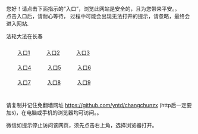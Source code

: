 您好！请点击下面指示的“入口”，浏览此网站是安全的，且为您带来平安。。 <br/>
点击入口后，请耐心等待， 过程中可能会出现无法打开的提示，请忽略，最终会进入网站. </br>

法轮大法在长春<br/>
<div style="padding:10px"><a style="margin:20px" target="_blank" href="https://d13vykfcf00lsh.cloudfront.net/2Qpsp?mrvufe" id="ccLink1" rel="nofollow">入口1</a> <a target="_blank" style="margin:20px" href="https://d3b47ztgg683aj.cloudfront.net/2Qpsp?boxzjcq" id="ccLink2" rel="nofollow">入口2</a> <a style="margin:20px" target="_blank" href="https://d2xx4kwzg9s15.cloudfront.net/2Qpsp?vutlyor" id="ccLink3" rel="nofollow">入口3</a></div>

<div style="padding:10px" ><a style="margin:20px" target="_blank" href="https://d13vykfcf00lsh.cloudfront.net/2Qpsp?mrvufe" id="ccLink4" rel="nofollow">入口4</a> <a style="margin:20px" href="https://d3b47ztgg683aj.cloudfront.net/2Qpsp?boxzjcq" target="_blank" id="ccLink5" rel="nofollow">入口5</a> <a style="margin:20px" href="https://d2xx4kwzg9s15.cloudfront.net/2Qpsp?vutlyor" target="_blank" id="ccLink6" rel="nofollow">入口6</a></div>

<div style="padding:10px"><a style="margin:20px" target="_blank" href="https://d13vykfcf00lsh.cloudfront.net/2Qpsp?mrvufe" id="ccLink7" rel="nofollow">入口7</a> <a style="margin:20px" href="https://d3b47ztgg683aj.cloudfront.net/2Qpsp?boxzjcq" target="_blank" id="ccLink8" rel="nofollow">入口8</a> <a style="margin:20px" target="_blank" href="https://d2xx4kwzg9s15.cloudfront.net/2Qpsp?vutlyor" id="ccLink9" rel="nofollow">入口9</a></div>

<br/>



请复制并记住免翻墙网址 https://github.com/yntd/changchunzx (http后一定要加s)，在电脑或手机的浏览器均可访问。。<br/>

微信如提示停止访问该网页，须先点击右上角，选择浏览器打开。
